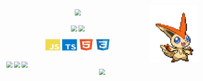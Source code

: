 

  <h1 align="center"> 

  <img align="right" alt="Oséias-Victini" whidth="100" height="150" src="./Victini.gif">
    
<img src="https://readme-typing-svg.herokuapp.com?font=Monoton&size=40&letterSpacing=3px&duration=2500&pause=500&color=E7CA91&background=C24D06B9&center=true&vCenter=true&width=900&height=100&lines=Opa%2C+j%C3%A1+nos+vimos+antes%3F;Se+n%C3%A3o%2C+prazer%2C+sou+o+Os%C3%A9ias!;Um+simples+ot%C3%A1rio+;que+gosta+de+aprender+e+criar">

    
  </h1>

  <div align="center" valign="top">

<img heigt="100em" src="https://github-readme-stats.vercel.app/api?username=Oseias-Augusto&show_icons=true&bg_color=e7ca91&title_color=000000&text_color=c24d06&icon_color=000000">

<img heigt="100em" src="https://github-readme-stats.vercel.app/api/top-langs/?username=Oseias-Augusto&show_icons=true&bg_color=e7ca91&title_color=000000&text_color=c24d06&icon_color=000000">

  </div>

<div align="center" valign="top"><br>
  <img align="center" alt="Js" height="30" width="40" src="https://raw.githubusercontent.com/devicons/devicon/master/icons/javascript/javascript-plain.svg">
  <img align="center" alt="Js" height="30" width="40" src="https://raw.githubusercontent.com/devicons/devicon/master/icons/typescript/typescript-plain.svg">
  <img align="center" alt="HTML" height="30" width="40" src="https://raw.githubusercontent.com/devicons/devicon/master/icons/html5/html5-original.svg">
  <img align="center" alt="CSS" height="30" width="40" src="https://raw.githubusercontent.com/devicons/devicon/master/icons/css3/css3-original.svg">
</div>

##

<div> 
  <a href="https://www.instagram.com/ze_augustofpm?igsh=ZGdlazBkMWhzcmVj" target="_blank"><img src="https://img.shields.io/badge/-Instagram-%23E4405F?style=for-the-badge&logo=instagram&logoColor=white" target="_blank"></a>
  <a href = "mailto: oseiasafpm@gmail.com"><img src="https://img.shields.io/badge/-Gmail-%23333?style=for-the-badge&logo=gmail&logoColor=white" target="_blank"></a>
  <a href="https://www.linkedin.com/in/os%C3%A9ias-augusto-ferreira-de-paula-melo-4a011a357?utm_source=share&utm_campaign=share_via&utm_content=profile&utm_medium=android_app" target="_blank"><img src="https://img.shields.io/badge/-LinkedIn-%230077B5?style=for-the-badge&logo=linkedin&logoColor=white" target="_blank"></a> 
</div>

<div align="center" valign="top">

  <img src="https://github-readme-streak-stats.herokuapp.com?user=Oseias-Augusto&border=c24d06&stroke=c24d06&background=e7ca91&fire=c24d06&ring=c24d06&currStreakNum=000000&sideNums=000000&c000000urrStreakLabel=251f13&sideLabels=251f13&dates=251f13">

</div>

